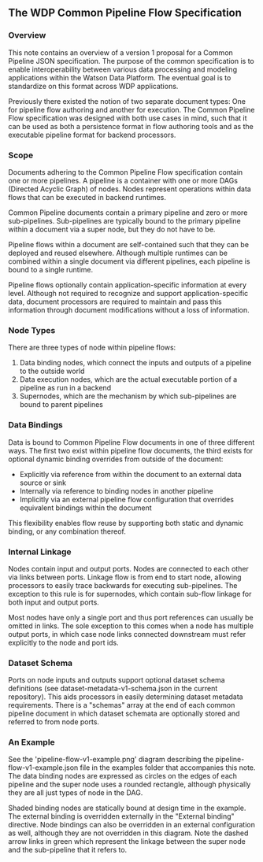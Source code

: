 ## The WDP Common Pipeline Flow Specification

### Overview
This note contains an overview of a version 1 proposal for a Common Pipeline JSON specification. The purpose of the common specification is to enable interoperability between various data processing and modeling applications within the Watson Data Platform. The eventual goal is to standardize on this format across WDP applications.

Previously there existed the notion of two separate document types: One for pipeline flow authoring and another for execution. The Common Pipeline Flow specification was designed with both use cases in mind, such that it can be used as both a persistence format in flow authoring tools and as the executable pipeline format for backend processors.


### Scope
Documents adhering to the Common Pipeline Flow specification contain one or more pipelines. A pipeline is a container with one or more DAGs (Directed Acyclic Graph) of nodes. Nodes represent operations within data flows that can be executed in backend runtimes.

Common Pipeline documents contain a primary pipeline and zero or more sub-pipelines. Sub-pipelines are typically bound to the primary pipeline within a document via a super node, but they do not have to be.

Pipeline flows within a document are self-contained such that they can be deployed and reused elsewhere. Although multiple runtimes can be combined within a single document via different pipelines, each pipeline is bound to a single runtime.

Pipeline flows optionally contain application-specific information at every level. Although not required to recognize and support application-specific data, document processors are required to maintain and pass this information through document modifications without a loss of information.


### Node Types
There are three types of node within pipeline flows:
1. Data binding nodes, which connect the inputs and outputs of a pipeline to the outside world
2. Data execution nodes, which are the actual executable portion of a pipeline as run in a backend
3. Supernodes, which are the mechanism by which sub-pipelines are bound to parent pipelines


### Data Bindings
Data is bound to Common Pipeline Flow documents in one of three different ways. The first two exist within pipeline flow documents, the third exists for optional dynamic binding overrides from outside of the document:
 - Explicitly via reference from within the document to an external data source or sink
 - Internally via reference to binding nodes in another pipeline
 - Implicitly via an external pipeline flow configuration that overrides equivalent bindings within the document

This flexibility enables flow reuse by supporting both static and dynamic binding, or any combination thereof.


### Internal Linkage
Nodes contain input and output ports. Nodes are connected to each other via links between ports. Linkage flow is from end to start node, allowing processors to easily trace backwards for executing sub-pipelines. The exception to this rule is for supernodes, which contain sub-flow linkage for both input and output ports.

Most nodes have only a single port and thus port references can usually be omitted in links. The sole exception to this comes when a node has multiple output ports, in which case node links connected downstream must refer explicitly to the node and port ids.


### Dataset Schema
Ports on node inputs and outputs support optional dataset schema definitions (see dataset-metadata-v1-schema.json in the current repository). This aids processors in easily determining dataset metadata requirements. There is a "schemas" array at the end of each common pipeline document in which dataset schemata are optionally stored and referred to from node ports.


### An Example
 See the 'pipeline-flow-v1-example.png' diagram describing the pipeline-flow-v1-example.json file in the examples folder that accompanies this note. The data binding nodes are expressed as circles on the edges of each pipeline and the super node uses a rounded rectangle, although physically they are all just types of node in the DAG.

Shaded binding nodes are statically bound at design time in the example. The external binding is overridden externally in the "External binding" directive. Node bindings can also be overridden in an external configuration as well, although they are not overridden in this diagram. Note the dashed arrow links in green which represent the linkage between the super node and the sub-pipeline that it refers to.
